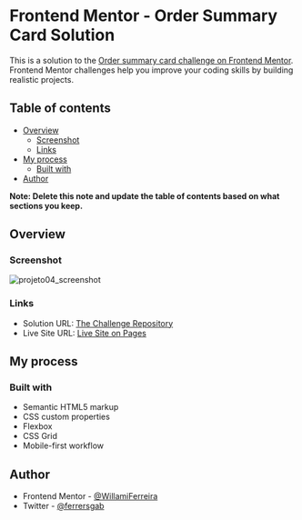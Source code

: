 # Frontend Mentor - Order Summary Card Solution

This is a solution to the [Order summary card challenge on Frontend Mentor](https://www.frontendmentor.io/challenges/order-summary-component-QlPmajDUj). Frontend Mentor challenges help you improve your coding skills by building realistic projects. 

## Table of contents

- [Overview](#overview)
  - [Screenshot](#screenshot)
  - [Links](#links)
- [My process](#my-process)
  - [Built with](#built-with)
- [Author](#author)

**Note: Delete this note and update the table of contents based on what sections you keep.**

## Overview

### Screenshot

![projeto04_screenshot](https://user-images.githubusercontent.com/98838062/196739352-4a6d6c3c-dd36-4849-a597-b01bcafa2bc4.png)
### Links

- Solution URL: [The Challenge Repository](https://github.com/WillamiFerreira/Order-Summary-Component.git)
- Live Site URL: [Live Site on Pages]( willamiferreira.github.io/order-summary-component/ )

## My process

### Built with

- Semantic HTML5 markup
- CSS custom properties
- Flexbox
- CSS Grid
- Mobile-first workflow


## Author

- Frontend Mentor - [@WillamiFerreira](https://www.frontendmentor.io/profile/WillamiFerreira)
- Twitter - [@ferrersgab](https://www.twitter.com/ferrersgab)
